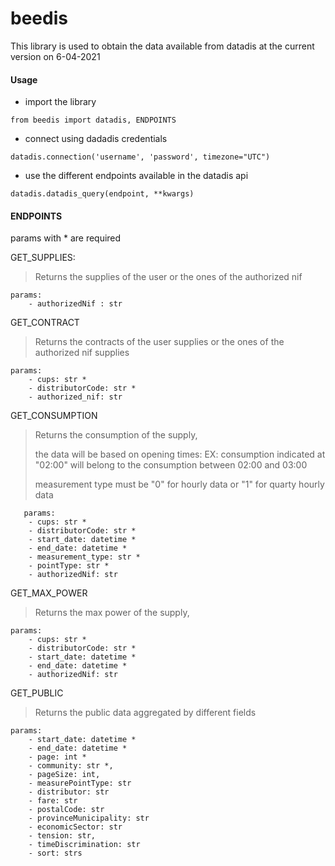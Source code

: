 # beedis
This library is used to obtain the data available from datadis at the current version on 6-04-2021

#### Usage

- import the library
```
from beedis import datadis, ENDPOINTS
```

- connect using dadadis credentials

```
datadis.connection('username', 'password', timezone="UTC")
```

- use the different endpoints available in the datadis api

```
datadis.datadis_query(endpoint, **kwargs)
```

#### ENDPOINTS
params with * are required

GET_SUPPLIES:
> Returns the supplies of the user or the ones of the authorized nif

    params: 
        - authorizedNif : str

GET_CONTRACT
> Returns the contracts of the user supplies or the ones of the authorized nif supplies

    params:
        - cups: str *
        - distributorCode: str *
        - authorized_nif: str


GET_CONSUMPTION
> Returns the consumption of the supply, 
>
> the data will be based on opening times: EX: consumption indicated at "02:00" will belong to the consumption between 02:00 and 03:00
> 
> measurement type must be "0" for hourly data or "1" for quarty hourly data

       params:
        - cups: str *
        - distributorCode: str *
        - start_date: datetime *
        - end_date: datetime *
        - measurement_type: str *
        - pointType: str *
        - authorizedNif: str



GET_MAX_POWER
> Returns the max power of the supply, 
 

    params:
        - cups: str *
        - distributorCode: str *
        - start_date: datetime *
        - end_date: datetime *
        - authorizedNif: str

GET_PUBLIC
> Returns the public data aggregated by different fields
    
    params: 
        - start_date: datetime *
        - end_date: datetime *
        - page: int *
        - community: str *,
        - pageSize: int,
        - measurePointType: str
        - distributor: str
        - fare: str
        - postalCode: str
        - provinceMunicipality: str
        - economicSector: str
        - tension: str,
        - timeDiscrimination: str
        - sort: strs